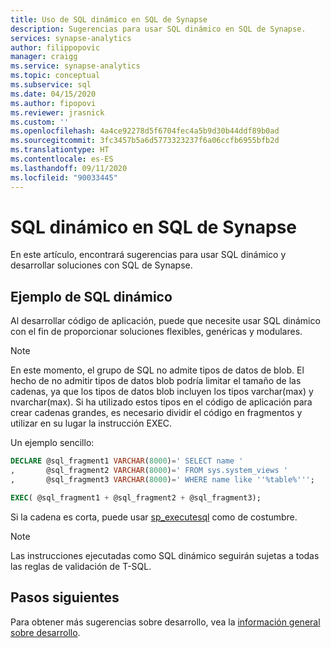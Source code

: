 ```yaml
---
title: Uso de SQL dinámico en SQL de Synapse
description: Sugerencias para usar SQL dinámico en SQL de Synapse.
services: synapse-analytics
author: filippopovic
manager: craigg
ms.service: synapse-analytics
ms.topic: conceptual
ms.subservice: sql
ms.date: 04/15/2020
ms.author: fipopovi
ms.reviewer: jrasnick
ms.custom: ''
ms.openlocfilehash: 4a4ce92278d5f6704fec4a5b9d30b44ddf89b0ad
ms.sourcegitcommit: 3fc3457b5a6d5773323237f6a06ccfb6955bfb2d
ms.translationtype: HT
ms.contentlocale: es-ES
ms.lasthandoff: 09/11/2020
ms.locfileid: "90033445"
---
```

# <a name="dynamic-sql-in-synapse-sql"></a>SQL dinámico en SQL de Synapse
En este artículo, encontrará sugerencias para usar SQL dinámico y desarrollar soluciones con SQL de Synapse.

## <a name="dynamic-sql-example"></a>Ejemplo de SQL dinámico

Al desarrollar código de aplicación, puede que necesite usar SQL dinámico con el fin de proporcionar soluciones flexibles, genéricas y modulares.

> [!NOTE]
> En este momento, el grupo de SQL no admite tipos de datos de blob. El hecho de no admitir tipos de datos blob podría limitar el tamaño de las cadenas, ya que los tipos de datos blob incluyen los tipos varchar(max) y nvarchar(max). Si ha utilizado estos tipos en el código de aplicación para crear cadenas grandes, es necesario dividir el código en fragmentos y utilizar en su lugar la instrucción EXEC.

Un ejemplo sencillo:

```sql
DECLARE @sql_fragment1 VARCHAR(8000)=' SELECT name '
,       @sql_fragment2 VARCHAR(8000)=' FROM sys.system_views '
,       @sql_fragment3 VARCHAR(8000)=' WHERE name like ''%table%''';

EXEC( @sql_fragment1 + @sql_fragment2 + @sql_fragment3);
```

Si la cadena es corta, puede usar [sp_executesql](/sql/relational-databases/system-stored-procedures/sp-executesql-transact-sql?toc=/azure/synapse-analytics/toc.json&bc=/azure/synapse-analytics/breadcrumb/toc.json&view=azure-sqldw-latest) como de costumbre.

> [!NOTE]
> Las instrucciones ejecutadas como SQL dinámico seguirán sujetas a todas las reglas de validación de T-SQL.

## <a name="next-steps"></a>Pasos siguientes

Para obtener más sugerencias sobre desarrollo, vea la [información general sobre desarrollo](develop-overview.md).
